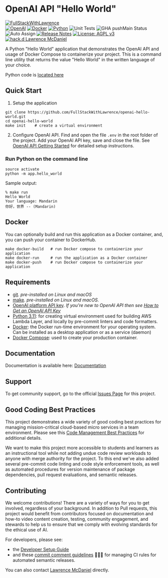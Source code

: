 # OpenAI API "Hello World"

[![FullStackWithLawrence](https://a11ybadges.com/badge?text=FullStackWithLawrence&badgeColor=orange&logo=youtube&logoColor=282828)](https://www.youtube.com/@FullStackWithLawrence)<br>
[![OpenAI](https://a11ybadges.com/badge?logo=openai)](https://platform.openai.com/)
[![Docker](https://a11ybadges.com/badge?logo=docker)](https://docs.docker.com/)
[![Python](https://a11ybadges.com/badge?logo=python)](https://www.python.org/)
![Unit Tests](https://github.com/FullStackWithLawrence/openai-hello-world/actions/workflows/testsPython.yml/badge.svg?branch=main)
![GHA pushMain Status](https://img.shields.io/github/actions/workflow/status/FullStackWithLawrence/openai-hello-world/pushMain.yml?branch=main)
![Auto Assign](https://github.com/FullStackwithLawrence/openai-hello-world/actions/workflows/auto-assign.yml/badge.svg)
[![Release Notes](https://img.shields.io/github/release/FullStackWithLawrence/openai-hello-world)](https://github.com/FullStackWithLawrence/openai-hello-world/releases)
[![License: AGPL v3](https://img.shields.io/badge/License-AGPL_v3-blue.svg)](https://www.gnu.org/licenses/agpl-3.0)
[![hack.d Lawrence McDaniel](https://img.shields.io/badge/hack.d-Lawrence%20McDaniel-orange.svg)](https://lawrencemcdaniel.com)

A Python "Hello World" application that demonstrates the OpenAI API and usage of Docker Compose to containerize your project. This is a command line utility that returns the value "Hello World" in the written language of your choice.

Python code is [located here](./app/)

## Quick Start

1. Setup the application

```console
git clone https://github.com/FullStackWithLawrence/openai-hello-world.git
cd openai-hello-world
make init    # create a virtual environment
```

2. Configure OpenAI API. Find and open the file `.env` in the root folder of the project. Add your OpenAI API key, save and close the file. See [OpenAI API Getting Started](./doc/OPENAI_API_GETTING_STARTED_GUIDE.md) for detailed setup instructions.

### Run Python on the command line

```console
source activate
python -m app.hello_world
```

Sample output:

```console
% make run
Hello World
Your language: Mandarin
你好，世界 -- (Mandarin)
```

## Docker

You can optionally build and run this application as a Docker container, and, you can push your container to DockerHub.

```console
make docker-build   # run Docker compose to containerize your application
make docker-run     # run the application as a Docker container
make docker-push    # run Docker compose to containerize your application
```

## Requirements

- [git](https://git-scm.com/book/en/v2/Getting-Started-Installing-Git). _pre-installed on Linux and macOS_
- [make](https://gnuwin32.sourceforge.net/packages/make.htm). _pre-installed on Linux and macOS._
- [OpenAI platform API key](https://platform.openai.com/).
  _If you're new to OpenAI API then see [How to Get an OpenAI API Key](./doc/OPENAI_API_GETTING_STARTED_GUIDE.md)_
- [Python 3.11](https://www.python.org/downloads/): for creating virtual environment used for building AWS Lambda Layer, and locally by pre-commit linters and code formatters.
- [Docker](https://docs.docker.com/): the Docker run-time environment for your operating system. Can be installed as a desktop application or as a service (daemon)
- [Docker Compose](https://docs.docker.com/compose/install/): used to create your production container.

## Documentation

Documentation is available here: [Documentation](./doc/)

## Support

To get community support, go to the official [Issues Page](https://github.com/FullStackWithLawrence/openai-hello-world/issues) for this project.

## Good Coding Best Practices

This project demonstrates a wide variety of good coding best practices for managing mission-critical cloud-based micro services in a team environment. Please see this [Code Management Best Practices](./doc/GOOD_CODING_PRACTICE.md) for additional details.

We want to make this project more accessible to students and learners as an instructional tool while not adding undue code review workloads to anyone with merge authority for the project. To this end we've also added several pre-commit code linting and code style enforcement tools, as well as automated procedures for version maintenance of package dependencies, pull request evaluations, and semantic releases.

## Contributing

We welcome contributions! There are a variety of ways for you to get involved, regardless of your background. In addition to Pull requests, this project would benefit from contributors focused on documentation and how-to video content creation, testing, community engagement, and stewards to help us to ensure that we comply with evolving standards for the ethical use of AI.

For developers, please see:

- the [Developer Setup Guide](./doc/CONTRIBUTING.md)
- and these [commit comment guidelines](./doc/SEMANTIC_VERSIONING.md) 😬😬😬 for managing CI rules for automated semantic releases.

You can also contact [Lawrence McDaniel](https://lawrencemcdaniel.com/contact) directly.
